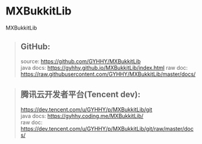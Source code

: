 # MXBukkitLib
MXBukkitLib

> GitHub:
> ------
> source: https://github.com/GYHHY/MXBukkitLib <br/>
> java docs: https://gyhhy.github.io/MXBukkitLib/index.html
> raw doc: https://raw.githubusercontent.com/GYHHY/MXBukkitLib/master/docs/

> 腾讯云开发者平台(Tencent dev):
> ------
> https://dev.tencent.com/u/GYHHY/p/MXBukkitLib/git <br/>
> java docs: https://gyhhy.coding.me/MXBukkitLib/ <br/>
> raw doc: https://dev.tencent.com/u/GYHHY/p/MXBukkitLib/git/raw/master/docs/